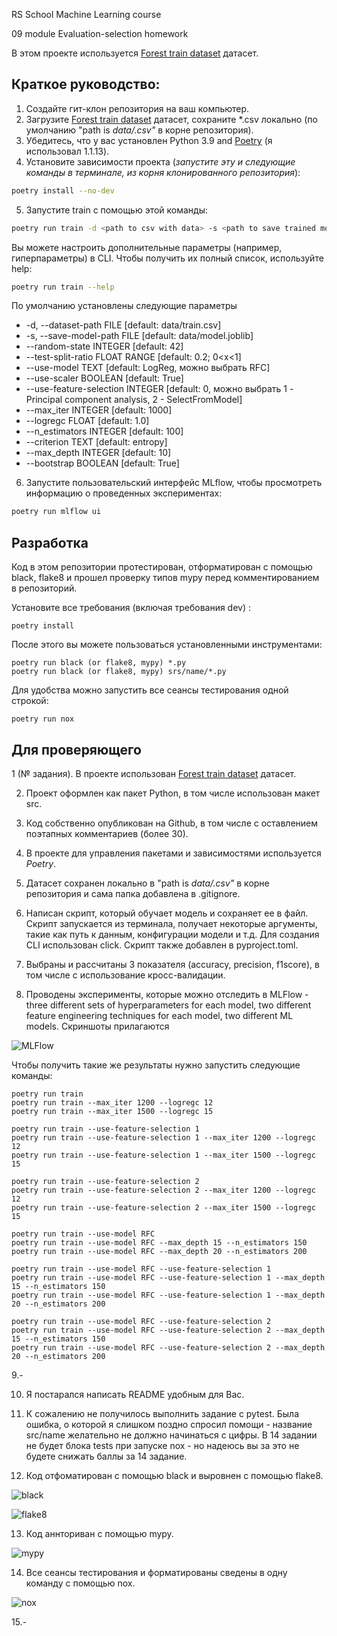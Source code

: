 RS School Machine Learning course

09 module Evaluation-selection homework

В этом проекте используется [Forest train dataset](https://www.kaggle.com/competitions/forest-cover-type-prediction) датасет.

## Краткое руководство:
1. Создайте гит-клон репозитория на ваш компьютер.
2. Загрузите [Forest train dataset](https://www.kaggle.com/competitions/forest-cover-type-prediction) датасет, сохраните *.csv локально (по умолчанию "path is *data/.csv"* в корне репозитория).
3. Убедитесь, что у вас установлен Python 3.9 and [Poetry](https://python-poetry.org/docs/) (я использовал 1.1.13).
4. Установите зависимости проекта (*запустите эту и следующие команды в терминале, из корня клонированного репозитория*):
```sh
poetry install --no-dev
```
5. Запустите train с помощью этой команды:
```sh
poetry run train -d <path to csv with data> -s <path to save trained model>
```
Вы можете настроить дополнительные параметры (например, гиперпараметры) в CLI. Чтобы получить их полный список, используйте help:
```sh
poetry run train --help
```
По умолчанию установлены следующие параметры
  * -d, --dataset-path FILE         [default: data/train.csv]
  * -s, --save-model-path FILE      [default: data/model.joblib]
  * --random-state INTEGER          [default: 42]
  * --test-split-ratio FLOAT RANGE  [default: 0.2; 0<x<1]
  * --use-model TEXT                [default: LogReg, можно выбрать RFC]
  * --use-scaler BOOLEAN            [default: True]
  * --use-feature-selection INTEGER [default: 0, можно выбрать 1 - Principal component analysis, 2 - SelectFromModel]
  * --max_iter INTEGER              [default: 1000]
  * --logregc FLOAT                 [default: 1.0]
  * --n_estimators INTEGER          [default: 100]
  * --criterion TEXT                [default: entropy]
  * --max_depth INTEGER             [default: 10]
  * --bootstrap BOOLEAN             [default: True]

6. Запустите пользовательский интерфейс MLflow, чтобы просмотреть информацию о проведенных экспериментах:
```sh
poetry run mlflow ui
```

## Разработка

Код в этом репозитории протестирован, отформатирован с помощью black, flake8 и прошел проверку типов mypy перед комментированием в репозиторий.

Установите все требования (включая требования dev) :
```
poetry install
```
После этого вы можете пользоваться установленными инструментами:
```
poetry run black (or flake8, mypy) *.py
poetry run black (or flake8, mypy) srs/name/*.py
```
Для удобства можно запустить все сеансы тестирования одной строкой: 
```
poetry run nox
```

## Для проверяющего
1 (№ задания). В проекте использован [Forest train dataset](https://www.kaggle.com/competitions/forest-cover-type-prediction) датасет.

2. Проект оформлен как пакет Python, в том числе использован макет src.

3. Код собственно опубликован на Github, в том числе с оставлением поэтапных комментариев (более 30).

4. В проекте для управления пакетами и зависимостями используется *Poetry*.

5. Датасет сохранен локально в "path is *data/.csv"* в корне репозитория и сама папка добавлена в .gitignore.

6. Написан скрипт, который обучает модель и сохраняет ее в файл. Скрипт запускается из терминала, получает некоторые аргументы, такие как путь к данным, конфигурации модели и т.д. Для создания CLI использован click. Скрипт также добавлен в pyproject.toml.

7. Выбраны и рассчитаны 3 показателя (accuracy, precision, f1score), в том числе с использование кросс-валидации.

8. Проводены эксперименты, которые можно отследить в MLFlow - three different sets of hyperparameters for each model, two different feature engineering techniques for each model, two different ML models. Скриншоты прилагаются

![MLFlow](https://user-images.githubusercontent.com/99845094/167859394-f8f465d4-3e06-4f74-9f1a-2e8dda5a72ac.PNG)

Чтобы получить такие же результаты нужно запустить следующие команды:
```
poetry run train
poetry run train --max_iter 1200 --logregc 12
poetry run train --max_iter 1500 --logregc 15

poetry run train --use-feature-selection 1
poetry run train --use-feature-selection 1 --max_iter 1200 --logregc 12
poetry run train --use-feature-selection 1 --max_iter 1500 --logregc 15

poetry run train --use-feature-selection 2
poetry run train --use-feature-selection 2 --max_iter 1200 --logregc 12
poetry run train --use-feature-selection 2 --max_iter 1500 --logregc 15

poetry run train --use-model RFC
poetry run train --use-model RFC --max_depth 15 --n_estimators 150
poetry run train --use-model RFC --max_depth 20 --n_estimators 200

poetry run train --use-model RFC --use-feature-selection 1
poetry run train --use-model RFC --use-feature-selection 1 --max_depth 15 --n_estimators 150
poetry run train --use-model RFC --use-feature-selection 1 --max_depth 20 --n_estimators 200

poetry run train --use-model RFC --use-feature-selection 2
poetry run train --use-model RFC --use-feature-selection 2 --max_depth 15 --n_estimators 150
poetry run train --use-model RFC --use-feature-selection 2 --max_depth 20 --n_estimators 200

```
9.-

10. Я постарался написать README удобным для Вас.

11.  К сожалению не получилось выполнить задание с pytest. Была ошибка, о которой я слишком поздно спросил помощи - название src/name желательно не должно начинаться с цифры. В 14 задании не будет блока tests при запуске nox - но надеюсь вы за это не будете снижать баллы за 14 задание.

12. Код отфоматирован с помощью black и выровнен с помощью flake8.

![black](https://user-images.githubusercontent.com/99845094/167859091-c06b72c9-a04c-4f14-b328-9be36ee7c444.PNG)

![flake8](https://user-images.githubusercontent.com/99845094/167859121-1988834c-0af7-49ee-9db1-b12ee3e35385.PNG)

13. Код аннториван с помощью mypy.

![mypy](https://user-images.githubusercontent.com/99845094/167859144-8646069e-376d-4b83-9d30-62067da3d7bb.PNG)

14. Все сеансы тестирования и форматированы сведены в одну команду с помощью nox.

![nox](https://user-images.githubusercontent.com/99845094/167859655-03bfc990-f843-4ae3-a3ac-a55791ebb0a2.PNG)

15.-
